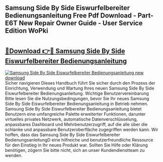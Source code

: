 ## Samsung Side By Side Eiswurfelbereiter Bedienungsanleitung Free Pdf Download - Part-E6T New Repair Owner Guide - User Service Edition WoPki

# <h2><a href="http://df19xs6.blite.top/?on=Samsung+Side+By+Side+Eiswurfelbereiter+Bedienungsanleitung">🔗Download 👉🔴 Samsung Side By Side Eiswurfelbereiter Bedienungsanleitung</a></h2>

[![Samsung Side By Side Eiswurfelbereiter Bedienungsanleitung new download](https://i.imgur.com/lujVjoI.png)](http://df19xs6.blite.top/?on=Samsung+Side+By+Side+Eiswurfelbereiter+Bedienungsanleitung)
Sicher navigieren Dieses Handbuch führt Sie sicher durch den Prozess der Einrichtung, Verwendung und Wartung Ihres neuen Samsung Side By Side Eiswurfelbereiter Bedienungsanleitung. Wichtige Benutzervereinbarung Bitte lesen Sie die Nutzungsbedingungen, bevor Sie Ihr neues Samsung Side By Side Eiswurfelbereiter Bedienungsanleitung in Betrieb nehmen. Samsung Side By Side Eiswurfelbereiter Bedienungsanleitung bietet Benutzern eine umfangreiche Palette erweiterter Funktionen, darunter virtuelles privates Netzwerk, automatische Datenverschlüsselung, anpassbares Dashboard und Mehrbenutzerzugriff, auf die alle über die schlanke und anpassbare Benutzeroberfläche zugegriffen werden kann. Wir hoffen, dass das Samsung Side By Side Eiswurfelbereiter BedienungsanleitungD eine hilfreiche und benutzerfreundliche Ressource für den Einstieg in Ihr neues Produkt war. Sollten Sie Hilfe oder Klärung benötigen, zögern Sie bitte nicht, sich an unser Kundendienstteam zu wenden.
